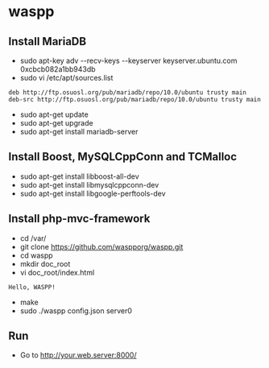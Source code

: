 waspp
=====

Install MariaDB
---------------
* sudo apt-key adv --recv-keys --keyserver keyserver.ubuntu.com 0xcbcb082a1bb943db
* sudo vi /etc/apt/sources.list
```
deb http://ftp.osuosl.org/pub/mariadb/repo/10.0/ubuntu trusty main
deb-src http://ftp.osuosl.org/pub/mariadb/repo/10.0/ubuntu trusty main
```

* sudo apt-get update
* sudo apt-get upgrade
* sudo apt-get install mariadb-server

Install Boost, MySQLCppConn and TCMalloc
----------------------------------------
* sudo apt-get install libboost-all-dev
* sudo apt-get install libmysqlcppconn-dev
* sudo apt-get install libgoogle-perftools-dev

Install php-mvc-framework
-------------------------
* cd /var/
* git clone https://github.com/waspporg/waspp.git
* cd waspp
* mkdir doc_root
* vi doc_root/index.html
```
Hello, WASPP!
```

* make
* sudo ./waspp config.json server0

Run
---
* Go to http://your.web.server:8000/
